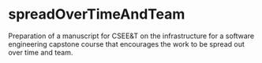 # spreadOverTimeAndTeam
Preparation of a manuscript for CSEE&amp;T on the infrastructure for a software engineering capstone course that encourages the work to be spread out over time and team.

